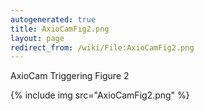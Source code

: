 ```yaml
---
autogenerated: true
title: AxioCamFig2.png
layout: page
redirect_from: /wiki/File:AxioCamFig2.png
---
```


AxioCam Triggering Figure 2

{% include img src="AxioCamFig2.png" %}

